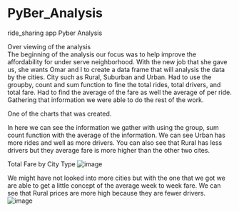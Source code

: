 # PyBer_Analysis
ride_sharing app
Pyber Analysis

Over viewing of the analysis	
	The beginning of the analysis our focus was to help improve the affordability for under serve neighborhood. With the new job that she gave us, she wants Omar and I to create a data frame that will analysis the data by the cities. City such as Rural, Suburban and Urban. Had to use the groupby, count and sum function to fine the total rides, total drivers, and total fare. Had to find the average of the fare as well the average of per ride. Gathering that information we were able to do the rest of the work.


One of the charts that was created.



In here we can see the information we gather with using the group, sum count function with the average of the information. We can see Urban has more rides and well as more drivers. You can also see that Rural  has less drivers but they average fare is more higher than the other two cites.


 


Total Fare by City Type
![image](https://user-images.githubusercontent.com/115046550/201305607-fdc384be-7992-4e16-8a2a-db1b28e56401.png)


 

We might have not looked into more cities but with the one that we got we are able to get a little concept of the average week to week fare. We can see that Rural prices are more high because they are fewer drivers.
![image](https://user-images.githubusercontent.com/115046550/201305410-754c7282-bc41-40b9-9616-cb091d37b1b0.png)
